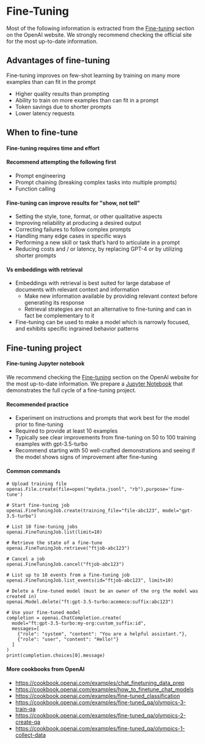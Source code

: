 # Fine-Tuning

Most of the following information is extracted from the [Fine-tuning](https://platform.openai.com/docs/guides/fine-tuning) section on the OpenAI website.
We strongly recommend checking the official site for the most up-to-date information.

## Advantages of fine-tuning  
Fine-tuning improves on few-shot learning by training on many more examples than can fit in the prompt
- Higher quality results than prompting
- Ability to train on more examples than can fit in a prompt
- Token savings due to shorter prompts
- Lower latency requests  

## When to fine-tune
#### Fine-tuning requires time and effort
#### Recommend attempting the following first
- Prompt engineering
- Prompt chaining (breaking complex tasks into multiple prompts)
- Function calling
#### Fine-tuning can improve results for "show, not tell"
- Setting the style, tone, format, or other qualitative aspects
- Improving reliability at producing a desired output
- Correcting failures to follow complex prompts
- Handling many edge cases in specific ways
- Performing a new skill or task that’s hard to articulate in a prompt
- Reducing costs and / or latency, by replacing GPT-4 or by utilizing shorter prompts 
#### Vs embeddings with retrieval
 - Embeddings with retrieval is best suited for large database of documents with relevant context and information
    - Make new information available by providing relevant context before generating its response
    - Retrieval strategies are not an alternative to fine-tuning and can in fact be complementary to it
- Fine-tuning can be used to make a model which is narrowly focused, and exhibits specific ingrained behavior patterns

## Fine-tuning project
#### Fine-tuning Jupyter notebook
We recommend checking the [Fine-tuning](https://platform.openai.com/docs/guides/fine-tuning) section on the OpenAI website for the most up-to-date information.
We prepare a [Jupyter Notebook](./fine-tuning_news.ipynb) that demonstrates the full cycle of a fine-tuning project.

#### Recommended practice
 - Experiment on instructions and prompts that work best for the model prior to fine-tuning
 - Required to provide at least 10 examples
 - Typically see clear improvements from fine-tuning on 50 to 100 training examples with gpt-3.5-turbo 
 - Recommend starting with 50 well-crafted demonstrations and seeing if the model shows signs of improvement after fine-tuning

#### Common commands
```
# Upload training file
openai.File.create(file=open("mydata.jsonl", "rb"),purpose='fine-tune')

# Start fine-tuning job
openai.FineTuningJob.create(training_file="file-abc123", model="gpt-3.5-turbo")

# List 10 fine-tuning jobs
openai.FineTuningJob.list(limit=10)

# Retrieve the state of a fine-tune
openai.FineTuningJob.retrieve("ftjob-abc123")

# Cancel a job
openai.FineTuningJob.cancel("ftjob-abc123")

# List up to 10 events from a fine-tuning job
openai.FineTuningJob.list_events(id="ftjob-abc123", limit=10)

# Delete a fine-tuned model (must be an owner of the org the model was created in)
openai.Model.delete("ft:gpt-3.5-turbo:acemeco:suffix:abc123")

# Use your fine-tuned model
completion = openai.ChatCompletion.create(
  model="ft:gpt-3.5-turbo:my-org:custom_suffix:id",
  messages=[
    {"role": "system", "content": "You are a helpful assistant."},
    {"role": "user", "content": "Hello!"}
  ]
)
print(completion.choices[0].message)
```

#### More cookbooks from OpenAI
- https://cookbook.openai.com/examples/chat_finetuning_data_prep
- https://cookbook.openai.com/examples/how_to_finetune_chat_models
- https://cookbook.openai.com/examples/fine-tuned_classification
- https://cookbook.openai.com/examples/fine-tuned_qa/olympics-3-train-qa
- https://cookbook.openai.com/examples/fine-tuned_qa/olympics-2-create-qa
- https://cookbook.openai.com/examples/fine-tuned_qa/olympics-1-collect-data
